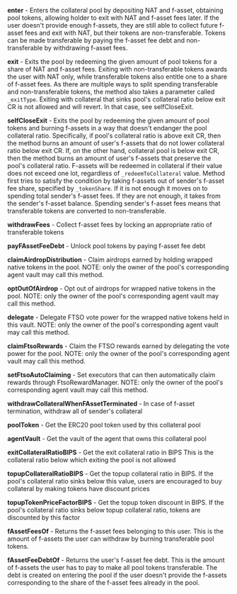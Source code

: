 **enter** - Enters the collateral pool by depositing NAT and f-asset, obtaining pool tokens, allowing holder to exit with NAT and f-asset fees later. If the user doesn't provide enough f-assets, they are still able to collect future f-asset fees and exit with NAT, but their tokens are non-transferable. Tokens can be made transferable by paying the f-asset fee debt and non-transferable by withdrawing f-asset fees.

**exit** - Exits the pool by redeeming the given amount of pool tokens for a share of NAT and f-asset fees. Exiting with non-transferable tokens awards the user with NAT only, while transferable tokens also entitle one to a share of f-asset fees. As there are multiple ways to split spending transferable and non-transferable tokens, the method also takes a parameter called `_exitType`. Exiting with collateral that sinks pool's collateral ratio below exit CR is not allowed and  will revert. In that case, see selfCloseExit.

**selfCloseExit** - Exits the pool by redeeming the given amount of pool tokens and burning f-assets in a way that doesn't endanger the pool collateral ratio. Specifically, if pool's collateral ratio is above exit CR, then the method burns an amount of user's f-assets that do not lower collateral ratio below exit CR. If, on the other hand, collateral pool is below exit CR, then the method burns an amount of user's f-assets that preserve the pool's collateral ratio. F-assets will be redeemed in collateral if their value does not exceed one lot, regardless of  `_redeemToCollateral` value. Method first tries to satisfy the condition by taking f-assets out of sender's f-asset fee share,  specified by `_tokenShare`. If it is not enough it moves on to spending total sender's f-asset fees. If they  are not enough, it takes from the sender's f-asset balance. Spending sender's f-asset fees means that  transferable tokens are converted to non-transferable.

**withdrawFees** - Collect f-asset fees by locking an appropriate ratio of transferable tokens

**payFAssetFeeDebt** - Unlock pool tokens by paying f-asset fee debt

**claimAirdropDistribution** - Claim airdrops earned by holding wrapped native tokens in the pool.
NOTE: only the owner of the pool's corresponding agent vault may call this method.

**optOutOfAirdrop** - Opt out of airdrops for wrapped native tokens in the pool.
NOTE: only the owner of the pool's corresponding agent vault may call this method.

**delegate** - Delegate FTSO vote power for the wrapped native tokens held in this vault.
NOTE: only the owner of the pool's corresponding agent vault may call this method.

**claimFtsoRewards** - Claim the FTSO rewards earned by delegating the vote power for the pool.
NOTE: only the owner of the pool's corresponding agent vault may call this method.

**setFtsoAutoClaiming** - Set executors that can then automatically claim rewards through FtsoRewardManager.
NOTE: only the owner of the pool's corresponding agent vault may call this method.

**withdrawCollateralWhenFAssetTerminated** - In case of f-asset termination, withdraw all of sender's collateral

**poolToken** - Get the ERC20 pool token used by this collateral pool

**agentVault** - Get the vault of the agent that owns this collateral pool

**exitCollateralRatioBIPS** - Get the exit collateral ratio in BIPS This is the collateral ratio below which exiting the pool is not allowed

**topupCollateralRatioBIPS** - Get the topup collateral ratio in BIPS. If the pool's collateral ratio sinks below this value, users are encouraged to buy collateral by making tokens have discount prices

**topupTokenPriceFactorBIPS** - Get the topup token discount in BIPS. If the pool's collateral ratio sinks below topup collateral ratio, tokens are discounted by this factor

**fAssetFeesOf** - Returns the f-asset fees belonging to this user. This is the amount of f-assets the user can withdraw by burning transferable pool tokens.

**fAssetFeeDebtOf** - Returns the user's f-asset fee debt. This is the amount of f-assets the user has to pay to make all pool tokens transferable. The debt is created on entering the pool if the user doesn't provide the f-assets corresponding to the share of the f-asset fees already in the pool.